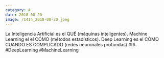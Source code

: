 ```yaml
--- 
category: A 
date: 2018-08-20 
image: /1414_2018-08-20.jpeg 
--- 
```


La Inteligencia Artificial es el QUÉ (máquinas inteligentes). Machine Learning el el CÓMO (métodos estadísticos). Deep Learning es el CÓMO CUANDO ES COMPLICADO (redes neuronales profundas) #IA #DeepLearning #MachineLearning